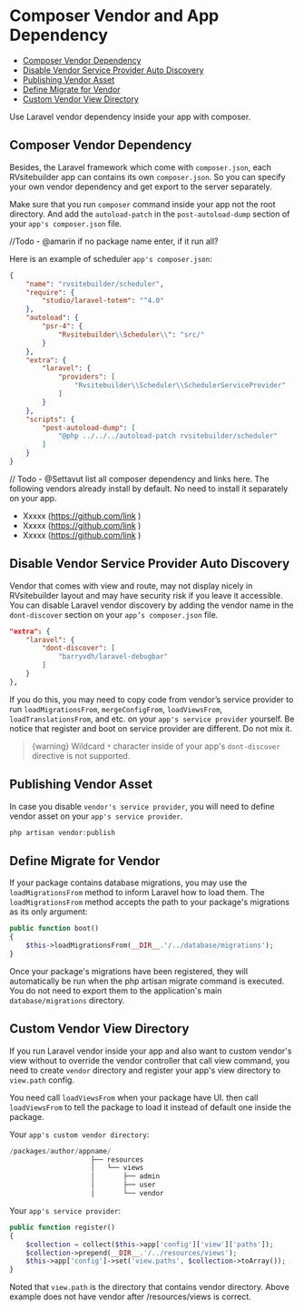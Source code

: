 # Composer Vendor and App Dependency

  - [Composer Vendor Dependency](#Composer-Vendor-Dependency) 
  - [Disable Vendor Service Provider Auto Discovery](#Disable-Vendor-Service-Provider-Auto-Discovery )
  - [Publishing Vendor Asset](#Publishing-Vendor-Asset)
  - [Define Migrate for Vendor](#Define-Migrate-for-Vendo)
  - [Custom Vendor View Directory](#Custom-Vendor-View-Directory) 
  
Use Laravel vendor dependency inside your app with composer. 
 
<a name="Composer-Vendor-Dependency"></a>
## Composer Vendor Dependency 

Besides, the Laravel framework which come with `composer.json`, each RVsitebuilder app can contains its own `composer.json`. So you can specify your own vendor dependency and get export to the server separately.  

Make sure that you run `composer` command inside your app not the root directory. And add the `autoload-patch` in the `post-autoload-dump` section of your `app's composer.json` file. 

//Todo - @amarin if no package name enter, if it run all?

Here is an example of scheduler `app's composer.json`:
```json
{
    "name": "rvsitebuilder/scheduler",
    "require": {
        "studio/laravel-totem": "^4.0"
    },
    "autoload": {
        "psr-4": {
            "Rvsitebuilder\\Scheduler\\": "src/"
        }
    },
    "extra": {
        "laravel": {
            "providers": [
                "Rvsitebuilder\\Scheduler\\SchedulerServiceProvider"
            ] 
        }
    },
    "scripts": {
        "post-autoload-dump": [
            "@php ../../../autoload-patch rvsitebuilder/scheduler"            
        ]
    }
}
```

// Todo - @Settavut list all composer dependency and links here.
The following vendors already install by default. No need to install it separately on your app. 

- Xxxxx (https://github.com/link ) 
- Xxxxx (https://github.com/link ) 
- Xxxxx (https://github.com/link ) 

<a name="Disable-Vendor-Service-Provider-Auto-Discovery"></a>
## Disable Vendor Service Provider Auto Discovery 

Vendor that comes with view and route, may not display nicely in RVsitebuilder layout and may have security risk if you leave it accessible. You can disable Laravel vendor discovery by adding the vendor name in the `dont-discover` section on your `app’s composer.json` file. 

```json
"extra": {
    "laravel": {
        "dont-discover": [
            "barryvdh/laravel-debugbar"
        ]
    }
},
```

If you do this, you may need to copy code from vendor’s service provider to run `loadMigrationsFrom`, `mergeConfigFrom`, `loadViewsFrom`, `loadTranslationsFrom`, and etc. on your `app's service provider` yourself. Be notice that register and boot  on service provider are different. Do not mix it. 

> {warning} Wildcard `*` character inside of your app's `dont-discover` directive is not supported.

<a name="Publishing-Vendor-Asset"></a>
## Publishing Vendor Asset

In case you disable `vendor's service provider`, you will need to define vendor asset on your `app's service provider`. 

```php
php artisan vendor:publish 
```
 
 
<a name="Define-Migrate-for-Vendo"></a>
## Define Migrate for Vendor
 
If your package contains database migrations, you may use the `loadMigrationsFrom` method to inform Laravel how to load them. The `loadMigrationsFrom` method accepts the path to your package's migrations as its only argument:
 
```php
public function boot()
{
    $this->loadMigrationsFrom(__DIR__.'/../database/migrations');
}
```
Once your package's migrations have been registered, they will automatically be run when the  php artisan migrate command is executed. You do not need to export them to the application's main `database/migrations` directory.

<a name="Custom-Vendor-View-Directory"></a>
## Custom Vendor View Directory
 
If you run Laravel vendor inside your app and also want to custom vendor's view without to override the vendor controller that call view command, you need to create `vendor` directory and register your app's view directory to `view.path` config.

 
You need call `loadViewsFrom` when your package have UI. then call `loadViewsFrom` to tell the package to load it instead of default one inside the package. 

Your `app's custom vendor directory`:
```php
/packages/author/appname/
                    ├── resources
                    │   └── views
                    │       ├── admin
                    │       ├── user
                    │       └── vendor
```

Your `app's service provider`:
```php
public function register()
{
    $collection = collect($this->app['config']['view']['paths']);
    $collection->prepend(__DIR__.'/../resources/views');
    $this->app['config']->set('view.paths', $collection->toArray());
}
```

Noted that `view.path` is the directory that contains vendor directory. Above example does not have vendor after /resources/views is correct.

